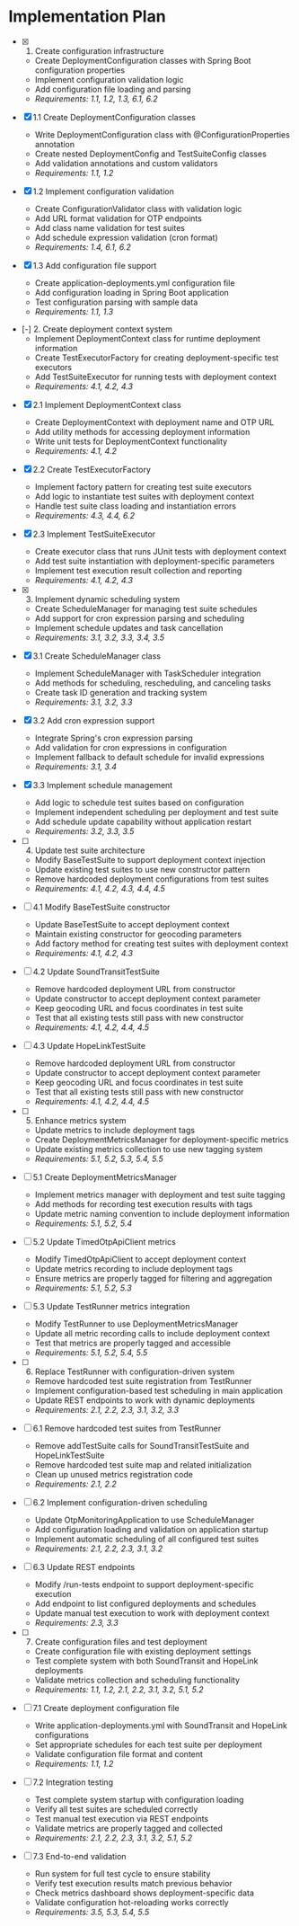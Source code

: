 # Implementation Plan

- [x] 1. Create configuration infrastructure
  - Create DeploymentConfiguration classes with Spring Boot configuration properties
  - Implement configuration validation logic
  - Add configuration file loading and parsing
  - _Requirements: 1.1, 1.2, 1.3, 6.1, 6.2_

- [x] 1.1 Create DeploymentConfiguration classes
  - Write DeploymentConfiguration class with @ConfigurationProperties annotation
  - Create nested DeploymentConfig and TestSuiteConfig classes
  - Add validation annotations and custom validators
  - _Requirements: 1.1, 1.2_

- [x] 1.2 Implement configuration validation
  - Create ConfigurationValidator class with validation logic
  - Add URL format validation for OTP endpoints
  - Add class name validation for test suites
  - Add schedule expression validation (cron format)
  - _Requirements: 1.4, 6.1, 6.2_

- [x] 1.3 Add configuration file support
  - Create application-deployments.yml configuration file
  - Add configuration loading in Spring Boot application
  - Test configuration parsing with sample data
  - _Requirements: 1.1, 1.3_

- [-] 2. Create deployment context system
  - Implement DeploymentContext class for runtime deployment information
  - Create TestExecutorFactory for creating deployment-specific test executors
  - Add TestSuiteExecutor for running tests with deployment context
  - _Requirements: 4.1, 4.2, 4.3_

- [x] 2.1 Implement DeploymentContext class
  - Create DeploymentContext with deployment name and OTP URL
  - Add utility methods for accessing deployment information
  - Write unit tests for DeploymentContext functionality
  - _Requirements: 4.1, 4.2_

- [x] 2.2 Create TestExecutorFactory
  - Implement factory pattern for creating test suite executors
  - Add logic to instantiate test suites with deployment context
  - Handle test suite class loading and instantiation errors
  - _Requirements: 4.3, 4.4, 6.2_

- [x] 2.3 Implement TestSuiteExecutor
  - Create executor class that runs JUnit tests with deployment context
  - Add test suite instantiation with deployment-specific parameters
  - Implement test execution result collection and reporting
  - _Requirements: 4.1, 4.2, 4.3_

- [x] 3. Implement dynamic scheduling system
  - Create ScheduleManager for managing test suite schedules
  - Add support for cron expression parsing and scheduling
  - Implement schedule updates and task cancellation
  - _Requirements: 3.1, 3.2, 3.3, 3.4, 3.5_

- [x] 3.1 Create ScheduleManager class
  - Implement ScheduleManager with TaskScheduler integration
  - Add methods for scheduling, rescheduling, and canceling tasks
  - Create task ID generation and tracking system
  - _Requirements: 3.1, 3.2, 3.3_

- [x] 3.2 Add cron expression support
  - Integrate Spring's cron expression parsing
  - Add validation for cron expressions in configuration
  - Implement fallback to default schedule for invalid expressions
  - _Requirements: 3.1, 3.4_

- [x] 3.3 Implement schedule management
  - Add logic to schedule test suites based on configuration
  - Implement independent scheduling per deployment and test suite
  - Add schedule update capability without application restart
  - _Requirements: 3.2, 3.3, 3.5_

- [ ] 4. Update test suite architecture
  - Modify BaseTestSuite to support deployment context injection
  - Update existing test suites to use new constructor pattern
  - Remove hardcoded deployment configurations from test suites
  - _Requirements: 4.1, 4.2, 4.3, 4.4, 4.5_

- [ ] 4.1 Modify BaseTestSuite constructor
  - Update BaseTestSuite to accept deployment context
  - Maintain existing constructor for geocoding parameters
  - Add factory method for creating test suites with deployment context
  - _Requirements: 4.1, 4.2, 4.3_

- [ ] 4.2 Update SoundTransitTestSuite
  - Remove hardcoded deployment URL from constructor
  - Update constructor to accept deployment context parameter
  - Keep geocoding URL and focus coordinates in test suite
  - Test that all existing tests still pass with new constructor
  - _Requirements: 4.1, 4.2, 4.4, 4.5_

- [ ] 4.3 Update HopeLinkTestSuite
  - Remove hardcoded deployment URL from constructor
  - Update constructor to accept deployment context parameter
  - Keep geocoding URL and focus coordinates in test suite
  - Test that all existing tests still pass with new constructor
  - _Requirements: 4.1, 4.2, 4.4, 4.5_

- [ ] 5. Enhance metrics system
  - Update metrics to include deployment tags
  - Create DeploymentMetricsManager for deployment-specific metrics
  - Update existing metrics collection to use new tagging system
  - _Requirements: 5.1, 5.2, 5.3, 5.4, 5.5_

- [ ] 5.1 Create DeploymentMetricsManager
  - Implement metrics manager with deployment and test suite tagging
  - Add methods for recording test execution results with tags
  - Update metric naming convention to include deployment information
  - _Requirements: 5.1, 5.2, 5.4_

- [ ] 5.2 Update TimedOtpApiClient metrics
  - Modify TimedOtpApiClient to accept deployment context
  - Update metrics recording to include deployment tags
  - Ensure metrics are properly tagged for filtering and aggregation
  - _Requirements: 5.1, 5.2, 5.3_

- [ ] 5.3 Update TestRunner metrics integration
  - Modify TestRunner to use DeploymentMetricsManager
  - Update all metric recording calls to include deployment context
  - Test that metrics are properly tagged and accessible
  - _Requirements: 5.1, 5.2, 5.4, 5.5_

- [ ] 6. Replace TestRunner with configuration-driven system
  - Remove hardcoded test suite registration from TestRunner
  - Implement configuration-based test scheduling in main application
  - Update REST endpoints to work with dynamic deployments
  - _Requirements: 2.1, 2.2, 2.3, 3.1, 3.2, 3.3_

- [ ] 6.1 Remove hardcoded test suites from TestRunner
  - Remove addTestSuite calls for SoundTransitTestSuite and HopeLinkTestSuite
  - Remove hardcoded test suite map and related initialization
  - Clean up unused metrics registration code
  - _Requirements: 2.1, 2.2_

- [ ] 6.2 Implement configuration-driven scheduling
  - Update OtpMonitoringApplication to use ScheduleManager
  - Add configuration loading and validation on application startup
  - Implement automatic scheduling of all configured test suites
  - _Requirements: 2.1, 2.2, 2.3, 3.1, 3.2_

- [ ] 6.3 Update REST endpoints
  - Modify /run-tests endpoint to support deployment-specific execution
  - Add endpoint to list configured deployments and schedules
  - Update manual test execution to work with deployment context
  - _Requirements: 2.3, 3.3_

- [ ] 7. Create configuration files and test deployment
  - Create configuration file with existing deployment settings
  - Test complete system with both SoundTransit and HopeLink deployments
  - Validate metrics collection and scheduling functionality
  - _Requirements: 1.1, 1.2, 2.1, 2.2, 3.1, 3.2, 5.1, 5.2_

- [ ] 7.1 Create deployment configuration file
  - Write application-deployments.yml with SoundTransit and HopeLink configurations
  - Set appropriate schedules for each test suite per deployment
  - Validate configuration file format and content
  - _Requirements: 1.1, 1.2_

- [ ] 7.2 Integration testing
  - Test complete system startup with configuration loading
  - Verify all test suites are scheduled correctly
  - Test manual test execution via REST endpoints
  - Validate metrics are properly tagged and collected
  - _Requirements: 2.1, 2.2, 2.3, 3.1, 3.2, 5.1, 5.2_

- [ ] 7.3 End-to-end validation
  - Run system for full test cycle to ensure stability
  - Verify test execution results match previous behavior
  - Check metrics dashboard shows deployment-specific data
  - Validate configuration hot-reloading works correctly
  - _Requirements: 3.5, 5.3, 5.4, 5.5_